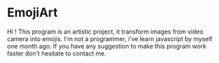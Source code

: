# EmojiArt
Hi !
This program is an artistic project, it transform images from video camera into emojis.
I'm not a programmer, i've learn javascript by myself one month ago.
If you have any suggestion to make this program work faster don't hesitate to contact me.
